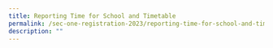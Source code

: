 ```yaml
---
title: Reporting Time for School and Timetable
permalink: /sec-one-registration-2023/reporting-time-for-school-and-timetable/
description: ""
---
```

